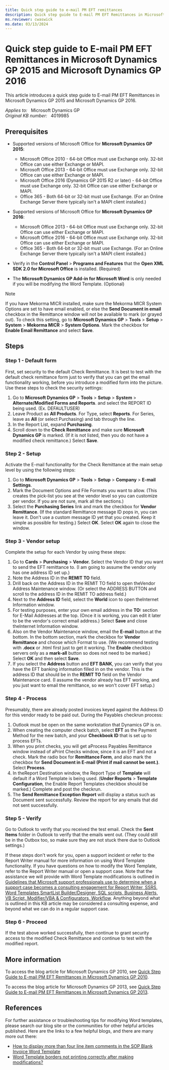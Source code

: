 ```yaml
---
title: Quick step guide to e-mail PM EFT remittances
description: Quick step guide to E-mail PM EFT Remittances in Microsoft Dynamics GP 2015 and Microsoft Dynamics GP 2016.
ms.reviewer: cwaswick
ms.date: 03/13/2024
---
```

# Quick step guide to E-mail PM EFT Remittances in Microsoft Dynamics GP 2015 and Microsoft Dynamics GP 2016

This article introduces a quick step guide to E-mail PM EFT Remittances in Microsoft Dynamics GP 2015 and Microsoft Dynamics GP 2016.

_Applies to:_ &nbsp; Microsoft Dynamics GP  
_Original KB number:_ &nbsp; 4019985

## Prerequisites

- Supported versions of Microsoft Office for **Microsoft Dynamics GP 2015**:
  - Microsoft Office 2010 - 64-bit Office must use Exchange only. 32-bit Office can use either Exchange or MAPI.
  - Microsoft Office 2013 - 64-bit Office must use Exchange only. 32-bit Office can use either Exchange or MAPI.
  - Microsoft Office 2016 (Dynamics GP 2015 R2 or later) - 64-bit Office must use Exchange only. 32-bit Office can use either Exchange or MAPI.
  - Office 365 - Both 64-bit or 32-bit must use Exchange. (For an Online Exchange Server there typically isn't a MAPI client installed.)

- Supported versions of Microsoft Office for **Microsoft Dynamics GP 2016**:
  - Microsoft Office 2013 - 64-bit Office must use Exchange only. 32-bit Office can use either Exchange or MAPI.
  - Microsoft Office 2016 - 64-bit Office must use Exchange only. 32-bit Office can use either Exchange or MAPI.
  - Office 365 - Both 64-bit or 32-bit must use Exchange. (For an Online Exchange Server there typically isn't a MAPI client installed.)

- Verify in the **Control Panel** > **Programs and Features** that the **Open XML SDK 2.0 for Microsoft Office** is installed. (Required)
- The **Microsoft Dynamics GP Add-in for Microsoft Word** is only needed if you will be modifying the Word Template. (Optional)

> [!NOTE]
> If you have Mekorma MICR installed, make sure the Mekorma MICR System Options are set to have email enabled, or else the **Send Document in email** checkbox in the Remittance window will not be available to mark (or grayed out). To check this setting, go to **Microsoft Dynamics GP** > **Tools** > **Setup** > **System** > **Mekorma MICR** > **System Options**. Mark the checkbox for **Enable Email Remittance** and select **Save**.

## Steps

### Step 1 - Default form

First, set security to the default Check Remittance. It is best to test with the default check remittance form just to verify that you can get the email functionality working, before you introduce a modified form into the picture. Use these steps to check the security settings:

1. Go to **Microsoft Dynamics GP** > **Tools** > **Setup** > **System** > **Alternate/Modified Forms and Reports**. and select the REPORT ID being used.  (Ex. DEFAULTUSER)
2. Leave Product as **All Products**. For Type, select **Reports**. For Series, leave as **All** (or select Purchasing) and tab through the line.
3. In the Report List, expand **Purchasing**.
4. Scroll down to the **Check Remittance** and make sure **Microsoft Dynamics GP** is marked. (If it is not listed, then you do not have a modified check remittance.) Select **Save**.

### Step 2 - Setup

Activate the E-mail functionality for the Check Remittance at the main setup level by using the following steps:

1. Go to **Microsoft Dynamics GP** > **Tools** > **Setup** > **Company** > **E-mail Settings**.
2. Mark the Document Options and File Formats you want to allow. (This creates the pick-list you see at the vendor level so you can customize per vendor. If you are not sure, mark all the sections.)
3. Select the **Purchasing Series** link and mark the checkbox for **Vendor Remittance**. (If the standard Remittance message ID pops in, you can leave it. Don't use a custom message ID yet that you created. Keep it simple as possible for testing.) Select **OK**. Select **OK** again to close the window.

### Step 3 - Vendor setup

Complete the setup for each Vendor by using these steps:

1. Go to **Cards** > **Purchasing** > **Vendor.** Select the Vendor ID that you want to send the EFT remittance to. (I am going to assume the vendor only has one address ID set up.)
2. Note the Address ID in the **REMIT TO** field.
3. Drill back on the Address ID in the REMIT TO field to open theVendor Address Maintenance window. (Or select the ADDRESS BUTTON and scroll to the address ID in the REMIT TO address field.)
4. Next to the **Address ID** field, select the **World** icon to open theInternet Information window.
5. For testing purposes, enter your own email address in the **TO:** section for E-Mail Addresses at the top. (Once it is working, you can edit it later to be the vendor's correct email address.) Select **Save** and close theInternet Information window.
6. Also on the Vendor Maintenance window, email the **E-mail** button at the bottom. In the bottom section, mark the checkbox for **Vendor Remittance** and choose which Format to use. (We recommend testing with **.docx** or .html first just to get it working. The **Enable** checkbox servers only as a **mark-all** button so does not need to be marked.) Select **OK** and then select **Save**.
7. If you select the **Address** button and **EFT BANK**, you can verify that you have the EFT banking information filled in on the vendor. This is the address ID that should be in the **REMIT TO** field on the Vendor Maintenance card. (I assume the vendor already has EFT working, and you just want to email the remittance, so we won't cover EFT setup.)

### Step 4 - Process

Presumably, there are already posted invoices keyed against the Address ID for this vendor ready to be paid out. During the Payables checkrun process:

1. Outlook must be open on the same workstation that Dynamics GP is on.
2. When creating the computer check batch, select **EFT** as the Payment Method for the new batch, and your **Checkbook ID** that is set up to process EFTs.
3. When you print checks, you will get aProcess Payables Remittance window instead of aPrint Checks window, since it is an EFT and not a check. Mark the radio box for **Remittance Form**, and also mark the checkbox for **Send Document in E-mail (Print if mail cannot be sent.)**. Select **Process**.
4. In theReport Destination window, the Report Type of **Template** will default if a Word Template is being used. (**Under Reports** > **Template Configuration**, the Enable Report Templates checkbox should be marked.) Complete and post the checkrun.
5. The **Send Remittance Exception Report** will display a status such as Document sent successfully. Review the report for any emails that did not sent successfully.

### Step 5 - Verify

Go to Outlook to verify that you received the test email. Check the **Sent Items** folder in Outlook to verify that the emails went out. (They could still be in the Outbox too, so make sure they are not stuck there due to Outlook settings.)

If these steps don't work for you, open a support incident or refer to the Report Writer manual for more information on using Word Template functionality. If you have questions on how to modify the Word Template, refer to the Report Writer manual or open a support case. Note that the assistance we will provide with Word Template modifications is outlined in [Guidelines that Microsoft support professionals use to determine when a support case becomes a consulting engagement for Report Writer, SSRS, Word Templates,SmartList Builder/Designer, SQL scripts, Business Alerts, VB Script, Modifier/VBA & Configurators, Workflow](https://support.microsoft.com/topic/guidelines-that-microsoft-support-professionals-use-to-determine-when-a-support-case-becomes-a-consulting-engagement-for-report-writer-ssrs-word-templates-smartlist-builder-designer-sql-scripts-business-alerts-vb-script-modifier-vba-configurators-workflow-604e49e4-4954-3f43-0778-da923ffd46af). Anything beyond what is outlined in this KB article may be considered a consulting expense, and beyond what we can do in a regular support case.

### Step 6 - Proceed

If the test above worked successfully, then continue to grant security access to the modified Check Remittance and continue to test with the modified report.

## More information

To access the blog article for Microsoft Dynamics GP 2010, see [Quick Step Guide to E-mail PM EFT Remittances in Microsoft Dynamics GP 2010](https://community.dynamics.com/blogs/post/?postid=11e9fb89-af60-4af7-82ab-1455def05a16).

To access the blog article for Microsoft Dynamics GP 2013, see [Quick Step Guide to E-mail PM EFT Remittances in Microsoft Dynamics GP 2013](https://community.dynamics.com/blogs/post/?postid=abb4eb99-17a3-416b-be4a-c7925a5727cf).

## References

For further assistance or troubleshooting tips for modifying Word templates, please search our blog site or the communities for other helpful articles published.  Here are the links to a few helpful blogs, and there are many more out there:

- [How to display more than four line item comments in the SOP Blank Invoice Word Template](https://community.dynamics.com/blogs/post/?postid=c723196c-830c-4fed-b567-c4d12ba4d83d)
- [Word Template borders not printing correctly after making modifications?](https://community.dynamics.com/blogs/post/?postid=2e7e1421-b3e5-4f76-b269-e5d3322b8650)
